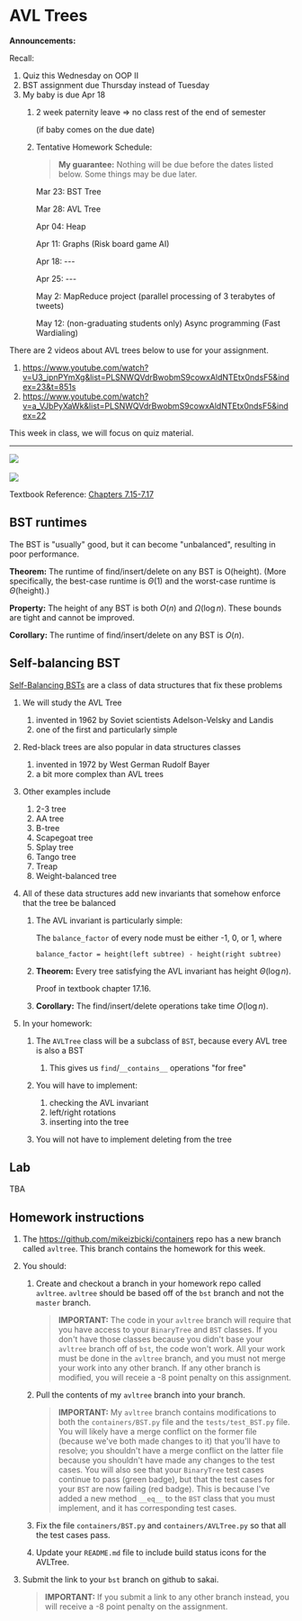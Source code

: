 # AVL Trees

**Announcements:**

Recall:
1. Quiz this Wednesday on OOP II
1. BST assignment due Thursday instead of Tuesday
1. My baby is due Apr 18
    1. 2 week paternity leave => no class rest of the end of semester

        (if baby comes on the due date)
    1. Tentative Homework Schedule:

        > **My guarantee:**
        > Nothing will be due before the dates listed below.
        > Some things may be due later.

        Mar 23: BST Tree

        Mar 28: AVL Tree

        Apr 04: Heap

        Apr 11: Graphs (Risk board game AI)

        Apr 18: ---

        Apr 25: ---

        May 2: MapReduce project (parallel processing of 3 terabytes of tweets)

        May 12: (non-graduating students only) Async programming (Fast Wardialing)


There are 2 videos about AVL trees below to use for your assignment.

1. <https://www.youtube.com/watch?v=U3_ipnPYmXg&list=PLSNWQVdrBwobmS9cowxAldNTEtx0ndsF5&index=23&t=851s>
1. <https://www.youtube.com/watch?v=a_VJbPyXaWk&list=PLSNWQVdrBwobmS9cowxAldNTEtx0ndsF5&index=22>

This week in class, we will focus on quiz material.

---

<img src=x9vlbv8frut01.jpg />

<br>
<br>

<img src=96irozk7ae761.jpg />

Textbook Reference: [Chapters 7.15-7.17](https://runestone.academy/runestone/books/published/pythonds/Trees/BalancedBinarySearchTrees.html)

## BST runtimes

The BST is "usually" good, but it can become "unbalanced", resulting in poor performance.

**Theorem:**
The runtime of find/insert/delete on any BST is O(height).
(More specifically, the best-case runtime is $\Theta(1)$ and the worst-case runtime is $\Theta$(height).)

**Property:**
The height of any BST is both $O(n)$ and $\Omega(\log n)$.
These bounds are tight and cannot be improved.

**Corollary:**
The runtime of find/insert/delete on any BST is $O(n)$.

## Self-balancing BST

[Self-Balancing BSTs](https://en.wikipedia.org/wiki/Self-balancing_binary_search_tree) are a class of data structures that fix these problems

1. We will study the AVL Tree 

    1. invented in 1962 by Soviet scientists Adelson-Velsky and Landis
    1. one of the first and particularly simple

1. Red-black trees are also popular in data structures classes
    1. invented in 1972 by West German Rudolf Bayer
    1. a bit more complex than AVL trees

1. Other examples include

    1. 2-3 tree
    1. AA tree
    1. B-tree
    1. Scapegoat tree
    1. Splay tree
    1. Tango tree
    1. Treap
    1. Weight-balanced tree

1. All of these data structures add new invariants that somehow enforce that the tree be balanced

    1. The AVL invariant is particularly simple:

       The `balance_factor` of every node must be either -1, 0, or 1, where

       ```
       balance_factor = height(left subtree) - height(right subtree)
       ```

    1. **Theorem:**
       Every tree satisfying the AVL invariant has height $\Theta(\log n)$.

       Proof in textbook chapter 17.16.

    1. **Corollary:**
       The find/insert/delete operations take time $O(\log n)$.

1. In your homework:

    1. The `AVLTree` class will be a subclass of `BST`,
       because every AVL tree is also a BST

       1. This gives us `find`/`__contains__` operations "for free"

    1. You will have to implement:
        1. checking the AVL invariant
        1. left/right rotations
        1. inserting into the tree

    1. You will not have to implement deleting from the tree

## Lab

TBA

## Homework instructions

1. The <https://github.com/mikeizbicki/containers> repo has a new branch called `avltree`.
   This branch contains the homework for this week.

1. You should:

    1. Create and checkout a branch in your homework repo called `avltree`.
       `avltree` should be based off of the `bst` branch and not the `master` branch.

       > **IMPORTANT:**
       > The code in your `avltree` branch will require that you have access to your `BinaryTree` and `BST` classes.
       > If you don't have those classes because you didn't base your `avltree` branch off of `bst`, the code won't work.
       > All your work must be done in the `avltree` branch,
       > and you must not merge your work into any other branch.
       > If any other branch is modified,
       > you will receie a -8 point penalty on this assignment.

    1. Pull the contents of my `avltree` branch into your branch.

       > **IMPORTANT:**
       > My `avltree` branch contains modifications to both the `containers/BST.py` file and the `tests/test_BST.py` file.
       > You will likely have a merge conflict on the former file (because we've both made changes to it) that you'll have to resolve;
       > you shouldn't have a merge conflict on the latter file because you shouldn't have made any changes to the test cases.
       > You will also see that your `BinaryTree` test cases continue to pass (green badge),
       > but that the test cases for your `BST` are now failing (red badge).
       > This is because I've added a new method `__eq__` to the `BST` class that you must implement, and it has corresponding test cases.

    1. Fix the file `containers/BST.py` and `containers/AVLTree.py` so that all the test cases pass.

    1. Update your `README.md` file to include build status icons for the AVLTree.

1. Submit the link to your `bst` branch on github to sakai.

   > **IMPORTANT:**
   > If you submit a link to any other branch instead,
   > you will receive a -8 point penalty on the assignment.

